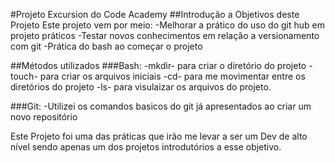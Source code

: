 #Projeto Excursion do Code Academy
##Introdução a Objetivos deste Projeto
Este projeto vem por meio:
-Melhorar a prático do uso do git hub em projeto práticos
-Testar novos conhecimentos em relação a versionamento com git
-Prática do bash ao começar o projeto

##Métodos utilizados
###Bash:
-mkdir- para criar o diretório do projeto
-touch- para criar os arquivos iniciais
-cd- para me movimentar entre os diretórios do projeto
-ls- para visulaizar os arquivos do projeto.

###Git:
-Utilizei os comandos basicos do git já apresentados ao criar um novo repositório

Este Projeto foi uma das práticas que irão me levar a ser um Dev de alto nível sendo apenas um dos projetos introdutórios a esse objetivo.
